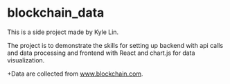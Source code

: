 # blockchain_data

This is a side project made by Kyle Lin.

The project is to demonstrate the skills for setting up backend with api calls and data processing and frontend with React and chart.js for data visualization.

+Data are collected from www.blockchain.com.
